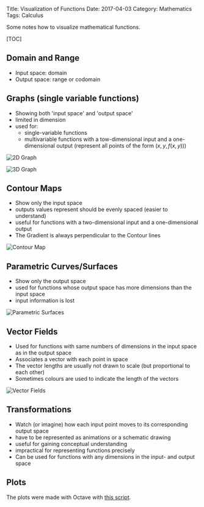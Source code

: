Title: Visualization of Functions
Date: 2017-04-03
Category: Mathematics
Tags: Calculus

Some notes how to visualize mathematical functions.

[TOC]


## Domain and Range

- Input space: domain
- Output space: range or codomain


## Graphs (single variable functions)

- Showing both 'input space' and 'output space'
- limited in dimension
- used for:
    - single-variable functions
    - multivariable functions with a tow-dimensional input and a one-dimensional output (represent all points of the form $(x, y, f(x, y))$)

![2D Graph](/images/visualization_of_functions/1_2d_graph.png)

![3D Graph](/images/visualization_of_functions/2_3d_graph.png)


## Contour Maps

- Show only the input space
- outputs values represent should be evenly spaced (easier to understand)
- useful for functions with a two-dimensional input and a one-dimensional output
- The Gradient is always perpendicular to the Contour lines

![Contour Map](/images/visualization_of_functions/3_contour_map.png)


## Parametric Curves/Surfaces

- Show only the output space
- used for functions whose output space has more dimensions than the input space
- input information is lost

![Parametric Surfaces](/images/visualization_of_functions/4_parametric_surfaces.png)


## Vector Fields

- Used for functions with same numbers of dimensions in the input space as in the output space
- Associates a vector with each point in space
- The vector lengths are usually not drawn to scale (but proportional to each other)
- Sometimes colours are used to indicate the length of the vectors

![Vector Fields](/images/visualization_of_functions/5_vector_fields.png)


## Transformations

- Watch (or imagine) how each input point moves to its corresponding output space
- have to be represented as animations or a schematic drawing
- useful for gaining conceptual understanding
- impractical for representing functions precisely
- Can be used for functions with any dimensions in the input- and output space


## Plots

The plots were made with Octave with [this script](https://gist.github.com/LukasWoodtli/097074b49ad55c6058fbccc11f8b4848).
